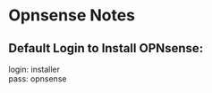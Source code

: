 Opnsense Notes
==============

Default Login to Install OPNsense:
---------------------------------
login: installer  
pass: opnsense  

